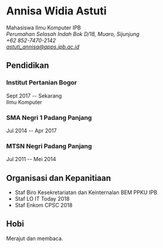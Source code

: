 # Annisa Widia Astuti
Mahasiswa Ilmu Komputer IPB  
*Perumahan Selasah Indah Bok D/18, Muaro, Sijunjung*  
*+62 852-7470-2142*  
*astuti_annisa@apps.ipb.ac.id*

## Pendidikan

### Institut Pertanian Bogor
Sept 2017 -- Sekarang  
Ilmu Komputer
	
### SMA Negri 1 Padang Panjang
Jul 2014 -- Apr 2017
	
### MTSN Negri Padang Panjang
Jul 2011 -- Mei 2014

## Organisasi dan Kepanitiaan
- Staf Biro Kesekretariatan dan Keinternalan BEM PPKU IPB
- Staf LO IT Today 2018
- Staf Enkom CPSC 2018

## Hobi 
Merajut dan membaca.

